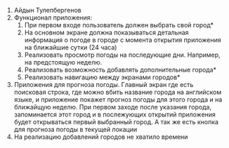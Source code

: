 1) Aйдын Тулепбергенов
2) Функционал приложения:
    1.	При первом входе пользователь должен выбрать свой город*
    2.	На основном экране должна показываться детальная информация о погоде в городе с момента открытия приложения на ближайшие сутки (24 часа)
    3.	Реализовать просмотр погоды на последующие дни. Например, на предстоящую неделю.
    4.	Реализовать возможность добавлять дополнительные города*
    5.	Реализовать навигацию между экранами городов*
3) Приложения для прогноза погоды. Главный экран где есть поисковая строка, где можно вбить название города на английском языке,
   и приложение покажет прогноз погоды для этого города и на ближайщую неделю. При первом заходе после указания города, запоминается этот город
   и в послежующих открытий приложения будет открываться первый выбранный город. А так же есть кнопка для прогноза погоды в текущей локации
4) На реализацию добавлений городов не хватило времени 
